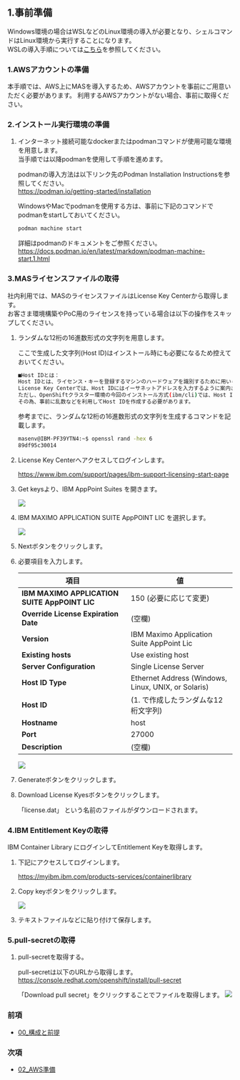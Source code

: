 ## 1.事前準備

Windows環境の場合はWSLなどのLinux環境の導入が必要となり、シェルコマンドはLinux環境から実行することになります。  
WSLの導入手順については[こちら](https://docs.microsoft.com/ja-jp/windows/wsl/setup/environment)を参照してください。

### 1.AWSアカウントの準備

本手順では、AWS上にMASを導入するため、AWSアカウントを事前にご用意いただく必要があります。
利用するAWSアカウントがない場合、事前に取得ください。

### 2.インストール実行環境の準備

1. インターネット接続可能なdockerまたはpodmanコマンドが使用可能な環境を用意します。  
  当手順では以降podmanを使用して手順を進めます。

    podmanの導入方法は以下リンク先のPodman Installation Instructionsを参照してください。  
    https://podman.io/getting-started/installation

    WindowsやMacでpodmanを使用する方は、事前に下記のコマンドでpodmanをstartしておいてください。  
    ```bash
    podman machine start
    ```
    詳細はpodmanのドキュメントをご参照ください。  
    https://docs.podman.io/en/latest/markdown/podman-machine-start.1.html

### 3.MASライセンスファイルの取得

社内利用では、MASのライセンスファイルはLicense Key Centerから取得します。  
お客さま環境構築やPoC用のライセンスを持っている場合は以下の操作をスキップしてください。

1. ランダムな12桁の16進数形式の文字列を用意します。

    ここで生成した文字列(Host ID)はインストール時にも必要になるため控えておいてください。  

    ```bash
    ■Host IDとは：
    Host IDとは、ライセンス・キーを登録するマシンのハードウェアを識別するために用いられる用語になります。  
    License Key Centerでは、Host IDにはイーサネットアドレスを入力するように案内されています。  
    ただし、OpenShiftクラスター環境の今回のインストール方式(ibm/cli)では、Host IDはMAS installの段階で作成されるため、MAS install前に取得することはできません。  
    その為、事前に乱数などを利用してHost IDを作成する必要があります。
    ```
    参考までに、ランダムな12桁の16進数形式の文字列を生成するコマンドを記載します。


    ```bash
    masenv@IBM-PF39YTN4:~$ openssl rand -hex 6
    89df95c30014
    ```


2. License Key Centerへアクセスしてログインします。

    https://www.ibm.com/support/pages/ibm-support-licensing-start-page

3. Get keysより、IBM AppPoint Suites を開きます。

    ![](3-3-1.png)

4. IBM MAXIMO APPLICATION SUITE AppPOINT LIC を選択します。

    ![](3-4-1.png)

5. Nextボタンをクリックします。

6. 必要項目を入力します。


    | 項目                                          | 値                                                  |
    | --------------------------------------------- | --------------------------------------------------- |
    | **IBM MAXIMO APPLICATION SUITE AppPOINT LIC** | 150 (必要に応じて変更)                            |
    | **Override License Expiration Date**          | (空欄)                                            |
    | **Version**                                   | IBM Maximo Application Suite AppPoint Lic           |
    | **Existing hosts**                            | Use existing host                                   |
    | **Server Configuration**                      | Single License Server                               |
    | **Host ID Type**                              | Ethernet Address (Windows, Linux, UNIX, or Solaris) |
    | **Host ID**                                   | (1. で作成したランダムな12桁文字列)               |
    | **Hostname**                                  | host                                                |
    | **Port**                                      | 27000                                               |
    | **Description**                               | (空欄)                                            |


    ![](3-6-1.png)

7. Generateボタンをクリックします。

8. Download License Kyesボタンをクリックします。

    「license.dat」 という名前のファイルがダウンロードされます。




### 4.IBM Entitlement Keyの取得

IBM Container Library にログインしてEntitlement Keyを取得します。

1. 下記にアクセスしてログインします。

    https://myibm.ibm.com/products-services/containerlibrary

2. Copy keyボタンをクリックします。

    ![](4-2-1.png)

3. テキストファイルなどに貼り付けて保存します。


### 5.pull-secretの取得

1. pull-secretを取得する。

    pull-secretは以下のURLから取得します。
    <https://console.redhat.com/openshift/install/pull-secret>

    「Download pull secret」をクリックすることでファイルを取得します。
    ![](5-1-1.jpeg)

### 前項
- [ 00_構成と前提 ](../00_architecture/index.md)

### 次項
- [ 02_AWS準備 ](../02_aws_prepare/index.md)
